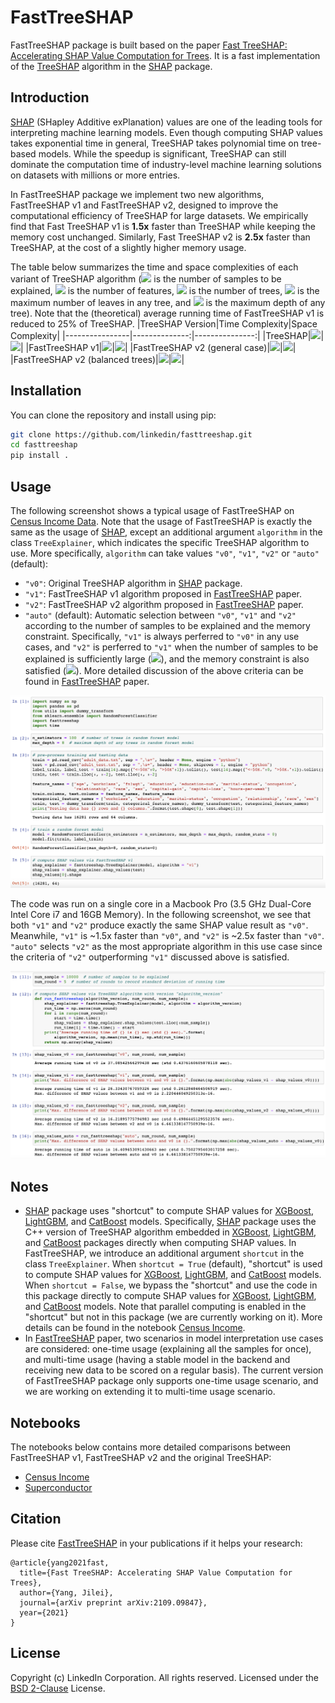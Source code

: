 # FastTreeSHAP

FastTreeSHAP package is built based on the paper [Fast TreeSHAP: Accelerating SHAP Value Computation for Trees](https://arxiv.org/abs/2109.09847). It is a fast implementation of the [TreeSHAP](https://arxiv.org/abs/1802.03888) algorithm in the [SHAP](https://github.com/slundberg/shap) package.

## Introduction

[SHAP](https://arxiv.org/abs/1705.07874) (SHapley Additive exPlanation) values are one of the leading tools for interpreting machine learning models. Even though computing SHAP values takes exponential time in general, TreeSHAP takes polynomial time on tree-based models. While the speedup is significant, TreeSHAP can still dominate the computation time of industry-level machine learning solutions on datasets with millions or more entries.

In FastTreeSHAP package we implement two new algorithms, FastTreeSHAP v1 and FastTreeSHAP v2, designed to improve the computational efficiency of TreeSHAP for large datasets. We empirically find that Fast TreeSHAP v1 is **1.5x** faster than TreeSHAP while keeping the memory cost unchanged. Similarly, Fast TreeSHAP v2 is **2.5x** faster than TreeSHAP, at the cost of a slightly higher memory usage.

The table below summarizes the time and space complexities of each variant of TreeSHAP algorithm (<img src="https://latex.codecogs.com/svg.latex?M"/> is the number of samples to be explained, <img src="https://latex.codecogs.com/svg.latex?N"/> is the number of features, <img src="https://latex.codecogs.com/svg.latex?T"/> is the number of trees, <img src="https://latex.codecogs.com/svg.latex?L"/> is the maximum number of leaves in any tree, and <img src="https://latex.codecogs.com/svg.latex?D"/> is the maximum depth of any tree). Note that the (theoretical) average running time of FastTreeSHAP v1 is reduced to 25% of TreeSHAP.
|TreeSHAP Version|Time Complexity|Space Complexity|
|----------------|--------------:|---------------:|
|TreeSHAP|<img src="https://latex.codecogs.com/svg.latex?O(MTLD^2)"/>|<img src="https://latex.codecogs.com/svg.latex?O(D^2+N)"/>|
|FastTreeSHAP v1|<img src="https://latex.codecogs.com/svg.latex?O(MTLD^2)"/>|<img src="https://latex.codecogs.com/svg.latex?O(D^2+N)"/>|
|FastTreeSHAP v2 (general case)|<img src="https://latex.codecogs.com/svg.latex?O(TL2^DD+MTLD)"/>|<img src="https://latex.codecogs.com/svg.latex?O(L2^D)"/>|
|FastTreeSHAP v2 (balanced trees)|<img src="https://latex.codecogs.com/svg.latex?O(TL^2D+MTLD)"/>|<img src="https://latex.codecogs.com/svg.latex?O(L^2)"/>|

## Installation

You can clone the repository and install using pip:

```sh
git clone https://github.com/linkedin/fasttreeshap.git
cd fasttreeshap
pip install .
```

## Usage

The following screenshot shows a typical usage of FastTreeSHAP on [Census Income Data](https://archive.ics.uci.edu/ml/datasets/census+income). Note that the usage of FastTreeSHAP is exactly the same as the usage of [SHAP](https://github.com/slundberg/shap), except an additional argument `algorithm` in the class `TreeExplainer`, which indicates the specific TreeSHAP algorithm to use. More specifically, `algorithm` can take values `"v0"`, `"v1"`, `"v2"` or `"auto"` (default):
* `"v0"`: Original TreeSHAP algorithm in [SHAP](https://github.com/slundberg/shap) package.
* `"v1"`: FastTreeSHAP v1 algorithm proposed in [FastTreeSHAP](https://arxiv.org/abs/2109.09847) paper.
* `"v2"`: FastTreeSHAP v2 algorithm proposed in [FastTreeSHAP](https://arxiv.org/abs/2109.09847) paper.
* `"auto"` (default): Automatic selection between `"v0"`, `"v1"` and `"v2"` according to the number of samples to be explained and the memory constraint. Specifically, `"v1"` is always perferred to `"v0"` in any use cases, and `"v2"` is perferred to `"v1"` when the number of samples to be explained is sufficiently large (<img src="https://latex.codecogs.com/svg.latex?M>2^{D+1}/D"/>), and the memory constraint is also satisfied (<img src="https://latex.codecogs.com/svg.latex?L2^D\cdot8Byte<0.75\cdot Total\,Memory"/>). More detailed discussion of the above criteria can be found in [FastTreeSHAP](https://arxiv.org/abs/2109.09847) paper.

![FastTreeSHAP Adult Screenshot1](docs/images/fasttreeshap_adult_screenshot1.png)

The code was run on a single core in a Macbook Pro (3.5 GHz Dual-Core Intel Core i7 and 16GB Memory). In the following screenshot, we see that both `"v1"` and `"v2"` produce exactly the same SHAP value result as `"v0"`. Meanwhile, `"v1"` is \~1.5x faster than `"v0"`, and `"v2"` is \~2.5x faster than `"v0"`. `"auto"` selects `"v2"` as the most appropriate algorithm in this use case since the criteria of `"v2"` outperforming `"v1"` discussed above is satisfied.

![FastTreeSHAP Adult Screenshot2](docs/images/fasttreeshap_adult_screenshot2.png)

## Notes

* [SHAP](https://github.com/slundberg/shap) package uses "shortcut" to compute SHAP values for [XGBoost](https://github.com/dmlc/xgboost), [LightGBM](https://github.com/microsoft/LightGBM), and [CatBoost](https://github.com/catboost/catboost) models. Specifically, [SHAP](https://github.com/slundberg/shap) package uses the C++ version of TreeSHAP algorithm embedded in [XGBoost](https://github.com/dmlc/xgboost), [LightGBM](https://github.com/microsoft/LightGBM), and [CatBoost](https://github.com/catboost/catboost) packages directly when computing SHAP values. In FastTreeSHAP, we introduce an additional argument `shortcut` in the class `TreeExplainer`. When `shortcut = True` (default), "shortcut" is used to compute SHAP values for [XGBoost](https://github.com/dmlc/xgboost), [LightGBM](https://github.com/microsoft/LightGBM), and [CatBoost](https://github.com/catboost/catboost) models. When `shortcut = False`, we bypass the "shortcut" and use the code in this package directly to compute SHAP values for [XGBoost](https://github.com/dmlc/xgboost), [LightGBM](https://github.com/microsoft/LightGBM), and [CatBoost](https://github.com/catboost/catboost) models. Note that parallel computing is enabled in the "shortcut" but not in this package (we are currently working on it). More details can be found in the notebook [Census Income](notebooks/fasttreeshap_examples/FastTreeSHAP_Census_Income.ipynb).
* In [FastTreeSHAP](https://arxiv.org/abs/2109.09847) paper, two scenarios in model interpretation use cases are considered: one-time usage (explaining all the samples for once), and multi-time usage (having a stable model in the backend and receiving new data to be scored on a regular basis). The current version of FastTreeSHAP package only supports one-time usage scenario, and we are working on extending it to multi-time usage scenario.

## Notebooks

The notebooks below contains more detailed comparisons between FastTreeSHAP v1, FastTreeSHAP v2 and the original TreeSHAP:
* [Census Income](notebooks/fasttreeshap_examples/FastTreeSHAP_Census_Income.ipynb)
* [Superconductor](notebooks/fasttreeshap_examples/FastTreeSHAP_Superconductor.ipynb)

## Citation
Please cite [FastTreeSHAP](https://arxiv.org/abs/2109.09847) in your publications if it helps your research:
```
@article{yang2021fast,
  title={Fast TreeSHAP: Accelerating SHAP Value Computation for Trees},
  author={Yang, Jilei},
  journal={arXiv preprint arXiv:2109.09847},
  year={2021}
}
```

## License
Copyright (c) LinkedIn Corporation. All rights reserved. Licensed under the [BSD 2-Clause](https://opensource.org/licenses/BSD-2-Clause) License.